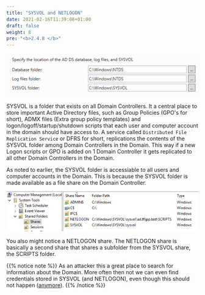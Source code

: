 ```yaml
---
title: "SYSVOL and NETLOGON"
date: 2021-02-16T11:39:08+01:00
draft: false
weight: 8
pre: "<b>2.4.8 </b>"
---
```


![](ntds.png)

SYSVOL is a folder that exists on all Domain Controllers. It a central place to store important Active Directory files, such as Group Policies (GPO's for short), ADMX files (Extra group policy templates) and logon/logoff/startup/shutdown scripts that each user and computer account in the domain should have access to. A service called `Distributed File Replication Service` or DFRS for short, replications the contents of the SYSVOL folder among Domain Controllers in the Domain. This way if a new Logon scripts or GPO is added on 1 Domain Controller it gets replicated to all other Domain Controllers in the Domain.

As noted to earlier, the SYSVOL folder is accessiable to all users and computer accounts in the Domain. This is because the SYSVOL folder is made available as a file share on the Domain Controller.

![](share.png)

You also might notice a NETLOGON share. The NETLOGON share is basically a second share that shares a subfolder from the SYSVOL share, the SCRIPTS folder.

{{% notice note %}}
As an attacker this a great place to search for information about the Domain. More often then not we can even find credentials stored in SYSVOL (and NETLOGON), even though this should not happen ([anymore](https://adsecurity.org/?p=2288)).
{{% /notice %}}

